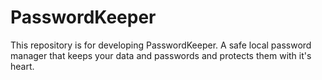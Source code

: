 # PasswordKeeper
This repository is for developing PasswordKeeper. A safe local password manager that keeps your data and passwords and protects them with it's heart.
